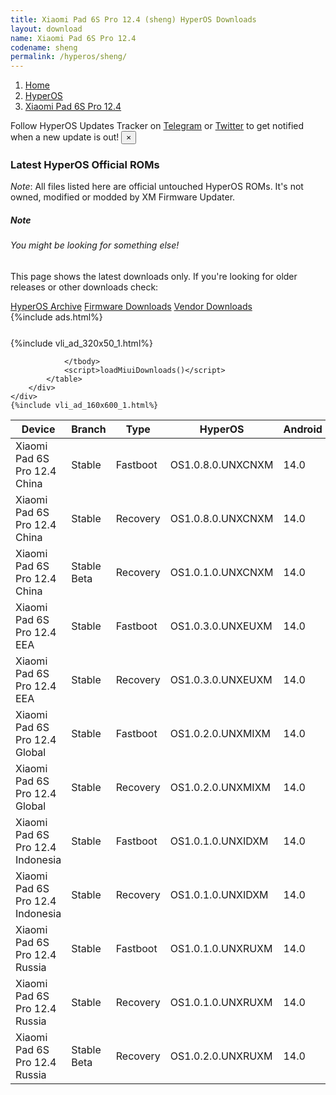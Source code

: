 ```yaml
---
title: Xiaomi Pad 6S Pro 12.4 (sheng) HyperOS Downloads
layout: download
name: Xiaomi Pad 6S Pro 12.4
codename: sheng
permalink: /hyperos/sheng/
---
```

<nav aria-label="breadcrumb">
    <ol class="breadcrumb">
        <li class="breadcrumb-item"><a href="/">Home</a></li>
        <li class="breadcrumb-item"><a href="/hyperos/">HyperOS</a></li>
        <li class="breadcrumb-item active" aria-current="page"><a href="/hyperos/sheng/">Xiaomi Pad 6S Pro 12.4</a></li>
    </ol>
</nav>
<div class="alert alert-primary alert-dismissible fade show" role="alert">
    Follow HyperOS Updates Tracker on <a href="https://t.me/MIUIUpdatesTracker" class="alert-link">Telegram</a>
     or <a href="https://twitter.com/MiFwUpdater" class="alert-link">Twitter</a> to get notified when a new update is out!
    <button type="button" class="close" data-dismiss="alert" aria-label="Close">
        <span aria-hidden="true">&times;</span>
    </button>
</div>

### Latest HyperOS Official ROMs
*Note*: All files listed here are official untouched HyperOS ROMs. It's not owned, modified or modded by XM Firmware Updater.
<div class="card">
  <div class="card-body">
    <h5 class="card-title">Note</h5>
    <h6 class="card-subtitle mb-2 text-muted">You might be looking for something else!</h6>
    <p class="card-text">This page shows the latest downloads only.
     If you're looking for older releases or other downloads check:</p>
    <a href="/archive/hyperos/sheng/" class="card-link">HyperOS Archive</a>
    <a href="/firmware/sheng/" class="card-link">Firmware Downloads</a>
    <a href="/vendor/sheng/" class="card-link">Vendor Downloads</a>
  </div>
</div>
{%include ads.html%}
<div class="row justify-content-center">
    <div class="col-10">
        <div class="table-responsive-md" style="margin-top: 25px;">
            {%include vli_ad_320x50_1.html%}
            <table id="miui" class="display dt-responsive nowrap compact table table-striped table-hover table-sm">
                <thead class="thead-dark">
                    <tr>
                        <th data-ref="device">Device</th>
                        <th data-ref="branch">Branch</th>
                        <th data-ref="type">Type</th>
                        <th data-ref="miui">HyperOS</th>
                        <th data-ref="android">Android</th>
                        <th data-ref="size">Size</th>
                        <th data-ref="size">Date</th>
                        <th data-ref="link">Link</th>
                    </tr>
                </thead>
                <tbody>
                <tr><td>Xiaomi Pad 6S Pro 12.4 China</td><td>Stable</td><td>Fastboot</td><td>OS1.0.8.0.UNXCNXM</td><td>14.0</td><td>7.8 GB</td><td>2024-05-14</td><td><a href="/hyperos/sheng/stable/OS1.0.8.0.UNXCNXM/">Download</a></td></tr>
<tr><td>Xiaomi Pad 6S Pro 12.4 China</td><td>Stable</td><td>Recovery</td><td>OS1.0.8.0.UNXCNXM</td><td>14.0</td><td>6.9 GB</td><td>2024-05-27</td><td><a href="/hyperos/sheng/stable/OS1.0.8.0.UNXCNXM/">Download</a></td></tr>
<tr><td>Xiaomi Pad 6S Pro 12.4 China</td><td>Stable Beta</td><td>Recovery</td><td>OS1.0.1.0.UNXCNXM</td><td>14.0</td><td>6.7 GB</td><td>2024-02-22</td><td><a href="/hyperos/sheng/stable beta/OS1.0.1.0.UNXCNXM/">Download</a></td></tr>
<tr><td>Xiaomi Pad 6S Pro 12.4 EEA</td><td>Stable</td><td>Fastboot</td><td>OS1.0.3.0.UNXEUXM</td><td>14.0</td><td>6.1 GB</td><td>2024-05-20</td><td><a href="/hyperos/sheng/stable/OS1.0.3.0.UNXEUXM/">Download</a></td></tr>
<tr><td>Xiaomi Pad 6S Pro 12.4 EEA</td><td>Stable</td><td>Recovery</td><td>OS1.0.3.0.UNXEUXM</td><td>14.0</td><td>5.4 GB</td><td>2024-05-28</td><td><a href="/hyperos/sheng/stable/OS1.0.3.0.UNXEUXM/">Download</a></td></tr>
<tr><td>Xiaomi Pad 6S Pro 12.4 Global</td><td>Stable</td><td>Fastboot</td><td>OS1.0.2.0.UNXMIXM</td><td>14.0</td><td>6.2 GB</td><td>2024-05-27</td><td><a href="/hyperos/sheng/stable/OS1.0.2.0.UNXMIXM/">Download</a></td></tr>
<tr><td>Xiaomi Pad 6S Pro 12.4 Global</td><td>Stable</td><td>Recovery</td><td>OS1.0.2.0.UNXMIXM</td><td>14.0</td><td>5.4 GB</td><td>2024-06-04</td><td><a href="/hyperos/sheng/stable/OS1.0.2.0.UNXMIXM/">Download</a></td></tr>
<tr><td>Xiaomi Pad 6S Pro 12.4 Indonesia</td><td>Stable</td><td>Fastboot</td><td>OS1.0.1.0.UNXIDXM</td><td>14.0</td><td>6.0 GB</td><td>2024-03-21</td><td><a href="/hyperos/sheng/stable/OS1.0.1.0.UNXIDXM/">Download</a></td></tr>
<tr><td>Xiaomi Pad 6S Pro 12.4 Indonesia</td><td>Stable</td><td>Recovery</td><td>OS1.0.1.0.UNXIDXM</td><td>14.0</td><td>5.4 GB</td><td>2024-05-05</td><td><a href="/hyperos/sheng/stable/OS1.0.1.0.UNXIDXM/">Download</a></td></tr>
<tr><td>Xiaomi Pad 6S Pro 12.4 Russia</td><td>Stable</td><td>Fastboot</td><td>OS1.0.1.0.UNXRUXM</td><td>14.0</td><td>6.4 GB</td><td>2024-03-13</td><td><a href="/hyperos/sheng/stable/OS1.0.1.0.UNXRUXM/">Download</a></td></tr>
<tr><td>Xiaomi Pad 6S Pro 12.4 Russia</td><td>Stable</td><td>Recovery</td><td>OS1.0.1.0.UNXRUXM</td><td>14.0</td><td>5.3 GB</td><td>2024-04-24</td><td><a href="/hyperos/sheng/stable/OS1.0.1.0.UNXRUXM/">Download</a></td></tr>
<tr><td>Xiaomi Pad 6S Pro 12.4 Russia</td><td>Stable Beta</td><td>Recovery</td><td>OS1.0.2.0.UNXRUXM</td><td>14.0</td><td>5.4 GB</td><td>2024-06-04</td><td><a href="/hyperos/sheng/stable beta/OS1.0.2.0.UNXRUXM/">Download</a></td></tr>

                </tbody>
                <script>loadMiuiDownloads()</script>
            </table>
        </div>
    </div>
    {%include vli_ad_160x600_1.html%}
</div>
